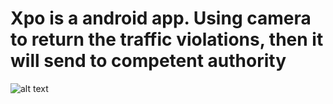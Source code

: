 # Xpo is a android app. Using camera to return the traffic violations, then it will send to competent authority
![alt text](http://thuthuatphanmem.vn/uploads/2018/09/11/hinh-anh-dep-60_044135017.jpg)
